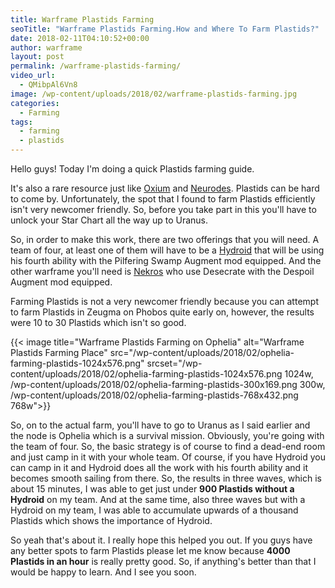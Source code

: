 ```yaml
---
title: Warframe Plastids Farming
seoTitle: "Warframe Plastids Farming.How and Where To Farm Plastids?"
date: 2018-02-11T04:10:52+00:00
author: warframe
layout: post
permalink: /warframe-plastids-farming/
video_url:
  - QMibpAl6Vn8
image: /wp-content/uploads/2018/02/warframe-plastids-farming.jpg
categories:
  - Farming
tags:
  - farming
  - plastids
---
```

Hello guys! Today I'm doing a quick Plastids farming guide.<!--more-->

It's also a rare resource just like [Oxium](https://warframeblog.com/oxium-farming/) and [Neurodes](https://warframeblog.com/warframe-neurodes-farming/). Plastids can be hard to come by. Unfortunately, the spot that I found to farm Plastids efficiently isn't very newcomer friendly. So, before you take part in this you'll have to unlock your Star Chart all the way up to Uranus.

So, in order to make this work, there are two offerings that you will need. A team of four, at least one of them will have to be a [Hydroid](https://warframeblog.com/how-to-get-hydroid/) that will be using his fourth ability with the Pilfering Swamp Augment mod equipped. And the other warframe you'll need is [Nekros](https://warframeblog.com/how-to-get-nekros/) who use Desecrate with the Despoil Augment mod equipped.

Farming Plastids is not a very newcomer friendly because you can attempt to farm Plastids in Zeugma on Phobos quite early on, however, the results were 10 to 30 Plastids which isn't so good.

{{< image title="Warframe Plastids Farming on Ophelia" alt="Warframe Plastids Farming Place" src="/wp-content/uploads/2018/02/ophelia-farming-plastids-1024x576.png" srcset="/wp-content/uploads/2018/02/ophelia-farming-plastids-1024x576.png 1024w, /wp-content/uploads/2018/02/ophelia-farming-plastids-300x169.png 300w, /wp-content/uploads/2018/02/ophelia-farming-plastids-768x432.png 768w">}}

So, on to the actual farm, you'll have to go to Uranus as I said earlier and the node is Ophelia which is a survival mission. Obviously, you're going with the team of four. So, the basic strategy is of course to find a dead-end room and just camp in it with your whole team. Of course, if you have Hydroid you can camp in it and Hydroid does all the work with his fourth ability and it becomes smooth sailing from there. So, the results in three waves, which is about 15 minutes, I was able to get just under **900 Plastids without a Hydroid** on my team. And at the same time, also three waves but with a Hydroid on my team, I was able to accumulate upwards of a thousand Plastids which shows the importance of Hydroid.

So yeah that's about it. I really hope this helped you out. If you guys have any better spots to farm Plastids please let me know because **4000 Plastids in an hour** is really pretty good. So, if anything's better than that I would be happy to learn. And I see you soon.